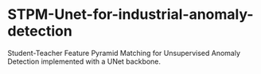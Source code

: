# STPM-Unet-for-industrial-anomaly-detection
Student-Teacher Feature Pyramid Matching for Unsupervised Anomaly Detection implemented with a UNet backbone.
